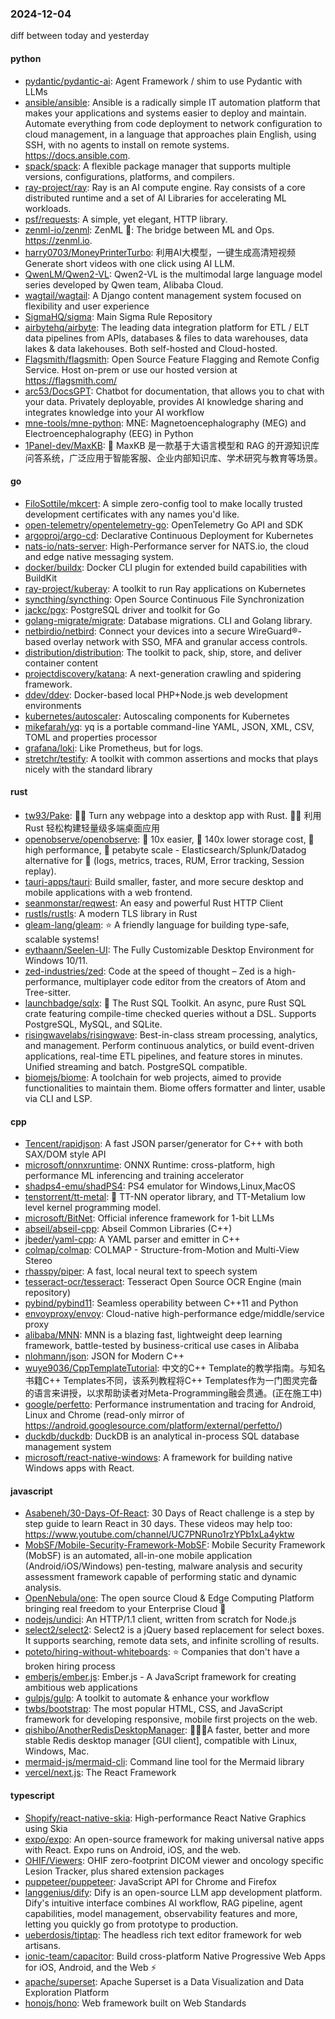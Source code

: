 ### 2024-12-04
diff between today and yesterday

#### python
* [pydantic/pydantic-ai](https://github.com/pydantic/pydantic-ai): Agent Framework / shim to use Pydantic with LLMs
* [ansible/ansible](https://github.com/ansible/ansible): Ansible is a radically simple IT automation platform that makes your applications and systems easier to deploy and maintain. Automate everything from code deployment to network configuration to cloud management, in a language that approaches plain English, using SSH, with no agents to install on remote systems. https://docs.ansible.com.
* [spack/spack](https://github.com/spack/spack): A flexible package manager that supports multiple versions, configurations, platforms, and compilers.
* [ray-project/ray](https://github.com/ray-project/ray): Ray is an AI compute engine. Ray consists of a core distributed runtime and a set of AI Libraries for accelerating ML workloads.
* [psf/requests](https://github.com/psf/requests): A simple, yet elegant, HTTP library.
* [zenml-io/zenml](https://github.com/zenml-io/zenml): ZenML 🙏: The bridge between ML and Ops. https://zenml.io.
* [harry0703/MoneyPrinterTurbo](https://github.com/harry0703/MoneyPrinterTurbo): 利用AI大模型，一键生成高清短视频 Generate short videos with one click using AI LLM.
* [QwenLM/Qwen2-VL](https://github.com/QwenLM/Qwen2-VL): Qwen2-VL is the multimodal large language model series developed by Qwen team, Alibaba Cloud.
* [wagtail/wagtail](https://github.com/wagtail/wagtail): A Django content management system focused on flexibility and user experience
* [SigmaHQ/sigma](https://github.com/SigmaHQ/sigma): Main Sigma Rule Repository
* [airbytehq/airbyte](https://github.com/airbytehq/airbyte): The leading data integration platform for ETL / ELT data pipelines from APIs, databases & files to data warehouses, data lakes & data lakehouses. Both self-hosted and Cloud-hosted.
* [Flagsmith/flagsmith](https://github.com/Flagsmith/flagsmith): Open Source Feature Flagging and Remote Config Service. Host on-prem or use our hosted version at https://flagsmith.com/
* [arc53/DocsGPT](https://github.com/arc53/DocsGPT): Chatbot for documentation, that allows you to chat with your data. Privately deployable, provides AI knowledge sharing and integrates knowledge into your AI workflow
* [mne-tools/mne-python](https://github.com/mne-tools/mne-python): MNE: Magnetoencephalography (MEG) and Electroencephalography (EEG) in Python
* [1Panel-dev/MaxKB](https://github.com/1Panel-dev/MaxKB): 🚀 MaxKB 是一款基于大语言模型和 RAG 的开源知识库问答系统，广泛应用于智能客服、企业内部知识库、学术研究与教育等场景。

#### go
* [FiloSottile/mkcert](https://github.com/FiloSottile/mkcert): A simple zero-config tool to make locally trusted development certificates with any names you'd like.
* [open-telemetry/opentelemetry-go](https://github.com/open-telemetry/opentelemetry-go): OpenTelemetry Go API and SDK
* [argoproj/argo-cd](https://github.com/argoproj/argo-cd): Declarative Continuous Deployment for Kubernetes
* [nats-io/nats-server](https://github.com/nats-io/nats-server): High-Performance server for NATS.io, the cloud and edge native messaging system.
* [docker/buildx](https://github.com/docker/buildx): Docker CLI plugin for extended build capabilities with BuildKit
* [ray-project/kuberay](https://github.com/ray-project/kuberay): A toolkit to run Ray applications on Kubernetes
* [syncthing/syncthing](https://github.com/syncthing/syncthing): Open Source Continuous File Synchronization
* [jackc/pgx](https://github.com/jackc/pgx): PostgreSQL driver and toolkit for Go
* [golang-migrate/migrate](https://github.com/golang-migrate/migrate): Database migrations. CLI and Golang library.
* [netbirdio/netbird](https://github.com/netbirdio/netbird): Connect your devices into a secure WireGuard®-based overlay network with SSO, MFA and granular access controls.
* [distribution/distribution](https://github.com/distribution/distribution): The toolkit to pack, ship, store, and deliver container content
* [projectdiscovery/katana](https://github.com/projectdiscovery/katana): A next-generation crawling and spidering framework.
* [ddev/ddev](https://github.com/ddev/ddev): Docker-based local PHP+Node.js web development environments
* [kubernetes/autoscaler](https://github.com/kubernetes/autoscaler): Autoscaling components for Kubernetes
* [mikefarah/yq](https://github.com/mikefarah/yq): yq is a portable command-line YAML, JSON, XML, CSV, TOML and properties processor
* [grafana/loki](https://github.com/grafana/loki): Like Prometheus, but for logs.
* [stretchr/testify](https://github.com/stretchr/testify): A toolkit with common assertions and mocks that plays nicely with the standard library

#### rust
* [tw93/Pake](https://github.com/tw93/Pake): 🤱🏻 Turn any webpage into a desktop app with Rust. 🤱🏻 利用 Rust 轻松构建轻量级多端桌面应用
* [openobserve/openobserve](https://github.com/openobserve/openobserve): 🚀 10x easier, 🚀 140x lower storage cost, 🚀 high performance, 🚀 petabyte scale - Elasticsearch/Splunk/Datadog alternative for 🚀 (logs, metrics, traces, RUM, Error tracking, Session replay).
* [tauri-apps/tauri](https://github.com/tauri-apps/tauri): Build smaller, faster, and more secure desktop and mobile applications with a web frontend.
* [seanmonstar/reqwest](https://github.com/seanmonstar/reqwest): An easy and powerful Rust HTTP Client
* [rustls/rustls](https://github.com/rustls/rustls): A modern TLS library in Rust
* [gleam-lang/gleam](https://github.com/gleam-lang/gleam): ⭐️ A friendly language for building type-safe, scalable systems!
* [eythaann/Seelen-UI](https://github.com/eythaann/Seelen-UI): The Fully Customizable Desktop Environment for Windows 10/11.
* [zed-industries/zed](https://github.com/zed-industries/zed): Code at the speed of thought – Zed is a high-performance, multiplayer code editor from the creators of Atom and Tree-sitter.
* [launchbadge/sqlx](https://github.com/launchbadge/sqlx): 🧰 The Rust SQL Toolkit. An async, pure Rust SQL crate featuring compile-time checked queries without a DSL. Supports PostgreSQL, MySQL, and SQLite.
* [risingwavelabs/risingwave](https://github.com/risingwavelabs/risingwave): Best-in-class stream processing, analytics, and management. Perform continuous analytics, or build event-driven applications, real-time ETL pipelines, and feature stores in minutes. Unified streaming and batch. PostgreSQL compatible.
* [biomejs/biome](https://github.com/biomejs/biome): A toolchain for web projects, aimed to provide functionalities to maintain them. Biome offers formatter and linter, usable via CLI and LSP.

#### cpp
* [Tencent/rapidjson](https://github.com/Tencent/rapidjson): A fast JSON parser/generator for C++ with both SAX/DOM style API
* [microsoft/onnxruntime](https://github.com/microsoft/onnxruntime): ONNX Runtime: cross-platform, high performance ML inferencing and training accelerator
* [shadps4-emu/shadPS4](https://github.com/shadps4-emu/shadPS4): PS4 emulator for Windows,Linux,MacOS
* [tenstorrent/tt-metal](https://github.com/tenstorrent/tt-metal): 🤘 TT-NN operator library, and TT-Metalium low level kernel programming model.
* [microsoft/BitNet](https://github.com/microsoft/BitNet): Official inference framework for 1-bit LLMs
* [abseil/abseil-cpp](https://github.com/abseil/abseil-cpp): Abseil Common Libraries (C++)
* [jbeder/yaml-cpp](https://github.com/jbeder/yaml-cpp): A YAML parser and emitter in C++
* [colmap/colmap](https://github.com/colmap/colmap): COLMAP - Structure-from-Motion and Multi-View Stereo
* [rhasspy/piper](https://github.com/rhasspy/piper): A fast, local neural text to speech system
* [tesseract-ocr/tesseract](https://github.com/tesseract-ocr/tesseract): Tesseract Open Source OCR Engine (main repository)
* [pybind/pybind11](https://github.com/pybind/pybind11): Seamless operability between C++11 and Python
* [envoyproxy/envoy](https://github.com/envoyproxy/envoy): Cloud-native high-performance edge/middle/service proxy
* [alibaba/MNN](https://github.com/alibaba/MNN): MNN is a blazing fast, lightweight deep learning framework, battle-tested by business-critical use cases in Alibaba
* [nlohmann/json](https://github.com/nlohmann/json): JSON for Modern C++
* [wuye9036/CppTemplateTutorial](https://github.com/wuye9036/CppTemplateTutorial): 中文的C++ Template的教学指南。与知名书籍C++ Templates不同，该系列教程将C++ Templates作为一门图灵完备的语言来讲授，以求帮助读者对Meta-Programming融会贯通。(正在施工中)
* [google/perfetto](https://github.com/google/perfetto): Performance instrumentation and tracing for Android, Linux and Chrome (read-only mirror of https://android.googlesource.com/platform/external/perfetto/)
* [duckdb/duckdb](https://github.com/duckdb/duckdb): DuckDB is an analytical in-process SQL database management system
* [microsoft/react-native-windows](https://github.com/microsoft/react-native-windows): A framework for building native Windows apps with React.

#### javascript
* [Asabeneh/30-Days-Of-React](https://github.com/Asabeneh/30-Days-Of-React): 30 Days of React challenge is a step by step guide to learn React in 30 days. These videos may help too: https://www.youtube.com/channel/UC7PNRuno1rzYPb1xLa4yktw
* [MobSF/Mobile-Security-Framework-MobSF](https://github.com/MobSF/Mobile-Security-Framework-MobSF): Mobile Security Framework (MobSF) is an automated, all-in-one mobile application (Android/iOS/Windows) pen-testing, malware analysis and security assessment framework capable of performing static and dynamic analysis.
* [OpenNebula/one](https://github.com/OpenNebula/one): The open source Cloud & Edge Computing Platform bringing real freedom to your Enterprise Cloud 🚀
* [nodejs/undici](https://github.com/nodejs/undici): An HTTP/1.1 client, written from scratch for Node.js
* [select2/select2](https://github.com/select2/select2): Select2 is a jQuery based replacement for select boxes. It supports searching, remote data sets, and infinite scrolling of results.
* [poteto/hiring-without-whiteboards](https://github.com/poteto/hiring-without-whiteboards): ⭐️ Companies that don't have a broken hiring process
* [emberjs/ember.js](https://github.com/emberjs/ember.js): Ember.js - A JavaScript framework for creating ambitious web applications
* [gulpjs/gulp](https://github.com/gulpjs/gulp): A toolkit to automate & enhance your workflow
* [twbs/bootstrap](https://github.com/twbs/bootstrap): The most popular HTML, CSS, and JavaScript framework for developing responsive, mobile first projects on the web.
* [qishibo/AnotherRedisDesktopManager](https://github.com/qishibo/AnotherRedisDesktopManager): 🚀🚀🚀A faster, better and more stable Redis desktop manager [GUI client], compatible with Linux, Windows, Mac.
* [mermaid-js/mermaid-cli](https://github.com/mermaid-js/mermaid-cli): Command line tool for the Mermaid library
* [vercel/next.js](https://github.com/vercel/next.js): The React Framework

#### typescript
* [Shopify/react-native-skia](https://github.com/Shopify/react-native-skia): High-performance React Native Graphics using Skia
* [expo/expo](https://github.com/expo/expo): An open-source framework for making universal native apps with React. Expo runs on Android, iOS, and the web.
* [OHIF/Viewers](https://github.com/OHIF/Viewers): OHIF zero-footprint DICOM viewer and oncology specific Lesion Tracker, plus shared extension packages
* [puppeteer/puppeteer](https://github.com/puppeteer/puppeteer): JavaScript API for Chrome and Firefox
* [langgenius/dify](https://github.com/langgenius/dify): Dify is an open-source LLM app development platform. Dify's intuitive interface combines AI workflow, RAG pipeline, agent capabilities, model management, observability features and more, letting you quickly go from prototype to production.
* [ueberdosis/tiptap](https://github.com/ueberdosis/tiptap): The headless rich text editor framework for web artisans.
* [ionic-team/capacitor](https://github.com/ionic-team/capacitor): Build cross-platform Native Progressive Web Apps for iOS, Android, and the Web ⚡️
* [apache/superset](https://github.com/apache/superset): Apache Superset is a Data Visualization and Data Exploration Platform
* [honojs/hono](https://github.com/honojs/hono): Web framework built on Web Standards
